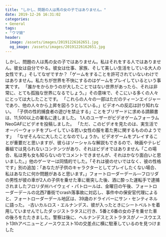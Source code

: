 ```yaml
---
title: "しかし、問題の人は馬の女の子ではありません。"
date: 2019-12-26 16:31:02
categories:
- General
tags:
- "ウマ娘"
header:
  image: /assets/images/20191226162651.jpg
  og_image: /assets/images/20191226162651.jpg
---
```


しかし、問題の人は馬の女の子ではありません。私はそれをする人ではありません。彼女は自分でやる。彼女は仕事、家族、そして美しい生活をしている大人の女性です。」そしてなぜですか？「ゲームをすることを許可されていないわけではありません。私たちが世界を不快にするのはゲームをプレイしているという事実です。 「誰かをからかうのが大したことではない世界があったら、それは非常に、とても孤独な世界になるでしょう。」その意味で、そこにいる多くの人々にとっては大したことです。 「これらの人々の一部はただのティーンエイジャーであり、他の人々から上昇を図ろうとしている。」ビデオへの反応は計り知れない。 「子供の性的捕食者の遊びを禁止する」ことをブリザードに求める請願書は、11,500以上の署名に達しました。 1人のユーザーがビデオゲームフォーラムNeoGAFにビデオを投稿しました。 「ただ、このビデオを見たのは、実生活でオーバーウォッチをプレイしている若い女性の服を着た男に関するもののようです」 「なぜそんなに大したことなのでしょうか。ビデオゲームをプレイすることが重要だと思いますが、彼らはソーシャルな解説もできるので、映画やテレビ番組では見られないコンテンツがあり、それはビデオではありません「この場合、私は男も女も知らないのでコメントできませんが、それはかなり面白いと思いました。」他のゲーマーは同情的でした。「それは彼のせいではなく、彼の性格です」別の追加：「あなたが子供のキャラクターとしてプレイしたくない場合、私はあなたに何か問題があると思います。」フォートローダーデール—フロリダの男性が彼の車が2人の子供を乗せた車に衝突した後、酒に酔った運転手で逮捕されましたフロリダ州ハイウェイ・パトロールは、金曜日の午後、フォートローダーデールの北西7番街でcrash落事故に対応し、事件中の保安官代理によると、フォートローダーデール地区は、39歳のドライバーにサン・センティネルに語った。 -古いカルロス・エルナンデス、彼が入ったときにシートベルトを着用していませんでしたダッジストラタスに行き、5番と6番の女の子を乗せた車の後ろをたたきました。警察は後に、ヘルナンデスとストラタスがノースウエスト13thアベニューとノースウエスト10の交差点に横に駐車しているのを見つけました
